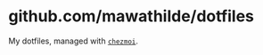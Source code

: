 # github.com/mawathilde/dotfiles

My dotfiles, managed with [`chezmoi`](https://github.com/twpayne/chezmoi).